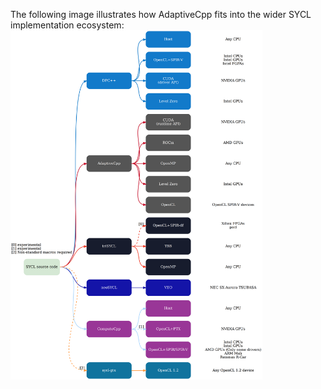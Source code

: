 The following image illustrates how AdaptiveCpp fits into the wider SYCL implementation ecosystem:
<img src="img/sycl-targets.png" width=80% height=80%>